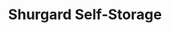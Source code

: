 ---
title: "Shurgard Self-Storage"
url: /muenchen/shurgard-self-storage-landsberger-strasse/
shop: Mieten
---